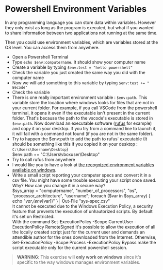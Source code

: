 # Powershell Environment Variables

In any programming language you can store data within variables. However they only exist as long as the program is executed, but what if you wanted to share information between two applications not running at the same time.

Then you could use environment variables, which are variables stored at the OS level. You can access them from anywhere.

- Open a Powershell Terminal
- Type `echo $env:computername`. It should show your computer name
- Create a variable by typing `$env:test = "hello powershell"`
- Check the variable you just created the same way you did with the computer name
- Now we will add something to this variable by typing `$env:test += " Becode"`
- Check the variable
- There is one really important environment variable : `$env:path`. This variable store the location where windows looks for files that are not in your current folder. For example, if you call VSCode from the powershell terminal, it opens it even if the executable isn't present in the current folder. That's because the path to the vscode's executable is stored in `$env:path`. Now download an executable software ([rufus](https://github.com/pbatard/rufus/releases/download/v3.13/rufus-3.13p.exe) for example) and copy it on your desktop. If you try from a command line to launch it, it will fail with a command not found (if you are not in the same folder).
- Try to happen the $env:path to add the path to rufus' executable (It should be something like this if you copied it on your desktop : `C:\Users\Username\Desktop`)  
  $env:path += "C:\Users\vboxuser\Desktop"
- Try to call rufus from anywhere
- I would like you to have a look at [the recognized environment variables available on windows](https://docs.microsoft.com/en-us/windows/deployment/usmt/usmt-recognized-environment-variables).
- Write a small script reporting your computer specs and convert it in a csv file. You might have some trouble executing your script once saved. Why? How can you change it in a secure way?  
   $sys_array = "computername", "number_of_processors", "os", "processor_architecture", "username"; foreach ($var in $sys_array) { echo "$var,$($env[$var])" } | Out-File "sys-spec.csv"  
   It cannot be executed due to the Windows Execution Policy, a security feature that prevents the execution of unhautorized   scripts. By default it's set on Restricted.  
  With the command Set-ExecutionPolicy -Scope CurrentUser -ExecutionPolicy RemoteSigned it's possible to allow the execution of all the locally created script just for the current user and demands an attendible author for the ones downloaded from the Internet. Otherwise, Set-ExecutionPolicy -Scope Process -ExecutionPolicy Bypass make the script executable only for the current powershell session.
  
> **WARNING**: This exercise will **only work on windows** since it's specific to the way windows manages environment variables.
